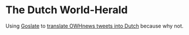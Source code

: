 The Dutch World-Herald
========

Using <a href="http://pythonhosted.org/goslate/" target="_blank">Goslate</a> to <a href="https://twitter.com/DutchOWH" target="_blank">translate OWHnews tweets into Dutch</a> because why not.

